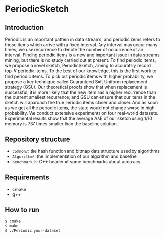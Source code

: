 PeriodicSketch
============

Introduction
--------
Periodic is an important pattern in data streams, and periodic items refers to those items which arrive with a fixed interval. Any interval may occur many times, we use recurrence to denote the number of occurrence of an interval. Finding periodic items is a new and important issue in data streams mining, but there is no study carried out at present. To find periodic items, we propose a novel sketch, PeriodicSketch, aiming to accurately record top-𝐾 periodic items. To the best of our knowledge, this is the first work to find periodic items. To pick out periodic items with higher probability, we propose a key technique called Guaranteed Soft Uniform replacement strategy (GSU). Our theoretical proofs show that when replacement is successful, it is more likely that the new item has a higher recurrence than the current smallest recurrence; and GSU can ensure that our items in the sketch will approach the true periodic items closer and closer. And as soon as we get all the periodic items, the state would not change worse in high probability. We conduct extensive experiments on four real-world datasets. Experimental results show that the average AAE of our sketch using 1/10 memory is 737 times smaller than the baseline solution.

Repository structure
--------------------
*  `common/`: the hash function and bitmap data structure used by algorithms
*  `Algorithm/`: the implementation of our algorithm and baseline
*  `benchmark.h`: C++ header of some benchmarks about accuracy

Requirements
-------
- cmake
- g++

How to run
-------

```bash
$ cmake .
$ make
$ ./Periodic your-dataset
```
